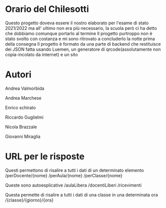 # Orario del Chilesotti
Questo progetto doveva essere il nostro elaborato per l'esame di stato 2021/2022 ma all' ultimo non era più necessario, la scuola però ci ha detto che dobbiamo comunque portarlo al termine
Il progetto purtroppo non è stato svolto con costanza e mi sono ritrovato a concluderlo la notte prima della consegna
Il progetto è formato da una parte di backend che restituisce dei JSON fatta usando Luemen, un generatore di qrcode(assolutamente non copia-incolato da internet) e un sito 




# Autori
Andrea Valmorbida

Andrea Marchese 

Enrico schirato

Riccardo Guglielmi 

Nicola Brazzale

Giovanni Miraglia


# URL per le risposte
Questi permettono di risalire a tutti i dati di un determinato elemento
/perDocente/{nome}
/perAula/{nome}
/perClasse/{nome}

Queste sono autoesplicative
/aulaLibera
/docentiLiberi
/ricevimenti

Questa permette di risalire a tutti i dati di una classe in una determinata ora 
/{classe}/{giorno}/{ora}
